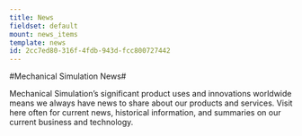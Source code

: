```yaml
---
title: News
fieldset: default
mount: news_items
template: news
id: 2cc7ed80-316f-4fdb-943d-fcc800727442
---
```

#Mechanical Simulation News#

Mechanical Simulation’s significant product uses and innovations worldwide means we always have news to share about our products and services. Visit here often for current news, historical information, and summaries on our current business and technology.